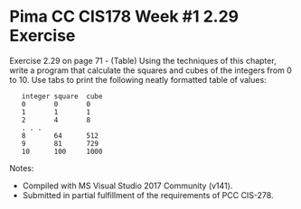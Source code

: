 # Pima CC CIS178 Week #1 2.29 Exercise

Exercise 2.29 on page 71 - (Table) Using the techniques of this chapter,
write a program that calculate the squares and cubes of the integers
from 0 to 10. Use tabs to print the following neatly formatted table of
values:
```text
   integer square  cube
   0       0       0
   1       1       1
   2       4       8
   . . .
   8       64      512
   9       81      729
   10      100     1000
```
Notes:
* Compiled with MS Visual Studio 2017 Community (v141).
* Submitted in partial fulfillment of the requirements of PCC CIS-278.
